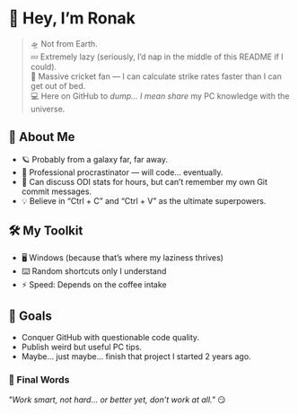 # 👋 Hey, I’m Ronak  

> 🛸 Not from Earth.  
> 💤 Extremely lazy (seriously, I’d nap in the middle of this README if I could).  
> 🏏 Massive cricket fan — I can calculate strike rates faster than I can get out of bed.  
> 💻 Here on GitHub to *dump... I mean share* my PC knowledge with the universe.  



## 🌌 About Me
- 🪐 Probably from a galaxy far, far away.  
- 🥱 Professional procrastinator — will code… eventually.  
- 🏏 Can discuss ODI stats for hours, but can’t remember my own Git commit messages.  
- 💡 Believe in “Ctrl + C” and “Ctrl + V” as the ultimate superpowers.  



## 🛠 My Toolkit
- 🖥 Windows (because that’s where my laziness thrives)  
- ⌨️ Random shortcuts only I understand  
- ⚡ Speed: Depends on the coffee intake  



## 🚀 Goals
- Conquer GitHub with questionable code quality.  
- Publish weird but useful PC tips.  
- Maybe… just maybe… finish that project I started 2 years ago.  



### 💬 Final Words
_"Work smart, not hard… or better yet, don’t work at all."_ 😏  


